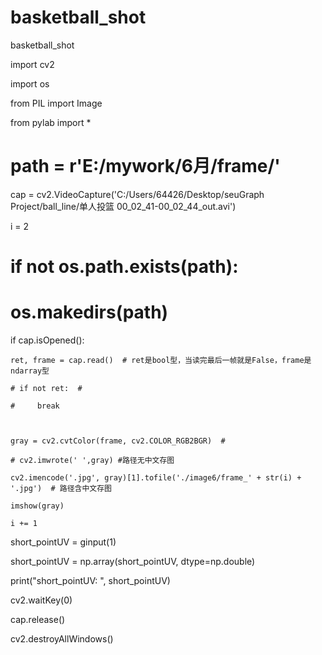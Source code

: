 # basketball_shot
basketball_shot


import cv2

import os

from PIL import Image

from pylab import *



# path = r'E:/mywork/6月/frame/'

cap = cv2.VideoCapture('C:/Users/64426/Desktop/seuGraph Project/ball_line/单人投篮 00_02_41-00_02_44_out.avi')

i = 2

# if not os.path.exists(path):

#     os.makedirs(path)



if cap.isOpened():

    ret, frame = cap.read()  # ret是bool型，当读完最后一帧就是False，frame是ndarray型

    # if not ret:  #

    #     break



    gray = cv2.cvtColor(frame, cv2.COLOR_RGB2BGR)  #

    # cv2.imwrote(' ',gray) #路径无中文存图

    cv2.imencode('.jpg', gray)[1].tofile('./image6/frame_' + str(i) + '.jpg')  # 路径含中文存图

    imshow(gray)

    i += 1



short_pointUV = ginput(1)

short_pointUV = np.array(short_pointUV, dtype=np.double)

print("short_pointUV: ", short_pointUV)



cv2.waitKey(0)

cap.release()

cv2.destroyAllWindows()

